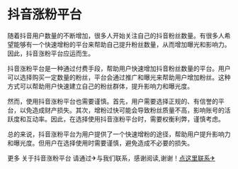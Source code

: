 # 抖音涨粉平台

随着抖音用户数量的不断增加，很多人开始关注自己的抖音粉丝数量。有很多人希望能够有一个快速增粉的平台来帮助自己提升粉丝数量，从而增加曝光和影响力。因此，抖音涨粉平台应运而生。

抖音涨粉平台是一种通过付费手段，帮助用户快速增加抖音粉丝数量的平台。用户可以选择购买一定数量的粉丝，平台会通过推广和曝光来帮助用户增加粉丝。这种方式可以帮助用户快速建立自己的粉丝群体，提升影响力和曝光度。

然而，使用抖音涨粉平台也需要谨慎。首先，用户需要选择正规的、有信誉的平台，以免造成财产损失。其次，增粉过快可能会导致粉丝质量不高，影响账号的活跃度和互动率。因此，在选择使用抖音涨粉平台时，需要权衡利弊，谨慎考虑。

总的来说，抖音涨粉平台为用户提供了一个快速增粉的途径，帮助用户提升影响力和曝光度。但用户在选择使用时需要谨慎，避免造成不必要的损失。

更多 关于抖音涨粉平台 请通过✈与我们联系，感谢阅读,谢谢！[点这里联系✈](https://t.me/lm999bot)